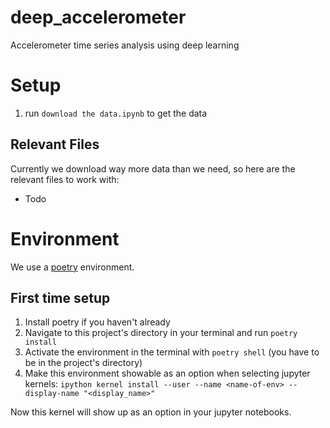 # deep_accelerometer
 Accelerometer time series analysis using deep learning


# Setup

1. run `download the data.ipynb` to get the data

## Relevant Files

Currently we download way more data than we need, so here are the relevant files to work with:

- Todo

# Environment

We use a [poetry](https://python-poetry.org) environment. 

## First time setup

1. Install poetry if you haven't already
2. Navigate to this project's directory in your terminal and run `poetry install`
3. Activate the environment in the terminal with `poetry shell` (you have to be in the project's directory)
4. Make this environment showable as an option when selecting jupyter kernels: `ipython kernel install --user --name <name-of-env> --display-name "<display_name>"`

Now this kernel will show up as an option in your jupyter notebooks.
